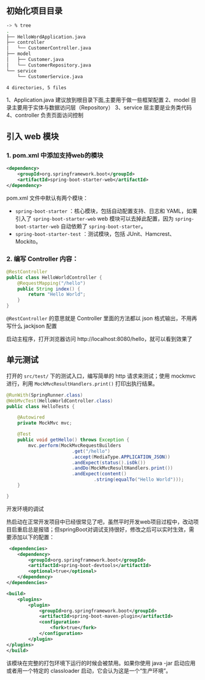 

## 初始化项目目录
```sh
-> % tree
.
├── HelloWordApplication.java
├── controller
│   └── CustomerController.java
├── model
│   ├── Customer.java
│   └── CustomerRepository.java
└── service
    └── CustomerService.java

4 directories, 5 files
```

1、Application.java 建议放到根目录下面,主要用于做一些框架配置
2、model 目录主要用于实体与数据访问层（Repository）
3、service 层主要是业务类代码
4、controller 负责页面访问控制


## 引入 web 模块

### 1. pom.xml 中添加支持web的模块

```xml
<dependency>
    <groupId>org.springframework.boot</groupId>
    <artifactId>spring-boot-starter-web</artifactId>
</dependency>
```
pom.xml 文件中默认有两个模块：

- `spring-boot-starter` ：核心模块，包括自动配置支持、日志和 YAML，如果引入了 `spring-boot-starter-web` web 模块可以去掉此配置，因为 `spring-boot-starter-web` 自动依赖了 `spring-boot-starter`。
- `spring-boot-starter-test` ：测试模块，包括 JUnit、Hamcrest、Mockito。

### 2. 编写 Controller 内容：
```java
@RestController
public class HelloWorldController {
    @RequestMapping("/hello")
    public String index() {
        return "Hello World";
    }
}
```
`@RestController` 的意思就是 Controller 里面的方法都以 json 格式输出，不用再写什么 jackjson 配置

启动主程序，打开浏览器访问 http://localhost:8080/hello，就可以看到效果了

## 单元测试

打开的 `src/test/` 下的测试入口，编写简单的 http 请求来测试；使用 mockmvc 进行，利用 `MockMvcResultHandlers.print()` 打印出执行结果。
```java
@RunWith(SpringRunner.class)
@WebMvcTest(HelloWorldController.class)
public class HelloTests {

    @Autowired
    private MockMvc mvc;

    @Test
    public void getHello() throws Exception {
        mvc.perform(MockMvcRequestBuilders
                        .get("/hello")
                        .accept(MediaType.APPLICATION_JSON))
                        .andExpect(status().isOk())
                        .andDo(MockMvcResultHandlers.print())
                        .andExpect(content()
                                .string(equalTo("Hello World")));
    }

}
```
开发环境的调试

热启动在正常开发项目中已经很常见了吧，虽然平时开发web项目过程中，改动项目启重启总是报错；但springBoot对调试支持很好，修改之后可以实时生效，需要添加以下的配置：
```xml
 <dependencies>
    <dependency>
        <groupId>org.springframework.boot</groupId>
        <artifactId>spring-boot-devtools</artifactId>
        <optional>true</optional>
    </dependency>
</dependencies>

<build>
    <plugins>
        <plugin>
            <groupId>org.springframework.boot</groupId>
            <artifactId>spring-boot-maven-plugin</artifactId>
            <configuration>
                <fork>true</fork>
            </configuration>
        </plugin>
</plugins>
</build>
```
该模块在完整的打包环境下运行的时候会被禁用。如果你使用 java -jar 启动应用或者用一个特定的 classloader 启动，它会认为这是一个“生产环境”。
